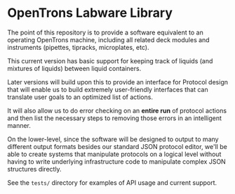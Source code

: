# OpenTrons Labware Library

The point of this repository is to provide a software equivalent to
an operating OpenTrons machine, including all related deck modules
and instruments (pipettes, tipracks, microplates, etc).

This current version has basic support for keeping track of liquids (and 
mixtures of liquids) between liquid containers.

Later versions will build upon this to provide an interface for Protocol
design that will enable us to build extremely user-friendly interfaces
that can translate user goals to an optimized list of actions.

It will also allow us to do error checking on an **entire run** of protocol
actions and then list the necessary steps to removing those errors in an
intelligent manner.

On the lower-level, since the software will be designed to output to many
different output formats besides our standard JSON protocol editor, we'll be
able to create systems that manipulate protocols on a logical level without
having to write underlying infrastructure code to manipulate complex JSON 
structures directly. 

See the `tests/` directory for examples of API usage and current support.